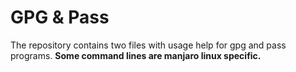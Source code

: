 # GPG & Pass
The repository contains two files with usage help for gpg and pass programs.
**Some command lines are manjaro linux specific.**

